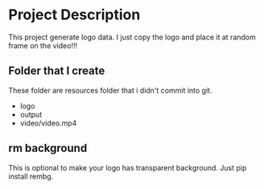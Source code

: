 # Project Description
This project generate logo data. I just copy the logo and place it at random frame on the video!!!

## Folder that I create
These folder are resources folder that i didn't commit into git.
- logo
- output
- video/video.mp4

## rm background
This is optional to make your logo has transparent background. Just pip install rembg.
